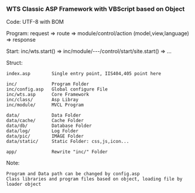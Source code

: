 ### WTS Classic ASP Framework with VBScript based on Object ###

Code: UTF-8 with BOM

Program: request => route => module/control/action (model,view,language) => response

Start: inc/wts.start() => inc/module/---/control/start/site.start() => ...

Struct:

    index.asp        Single entry point, IIS404,405 point here

    inc/             Program Folder
    inc/config.asp   Global configure File
    inc/wts.asp      Core Framework 
    inc/class/       Asp Libray
    inc/module/      MVCL Program

    data/            Data Folder
    data/cache/      Cache Folder
    data/db/         Database Folder
    data/log/        Log Folder
    data/pic/        IMAGE Folder
    data/static/     Static Folder: css,js,icon...

    app/             Rewrite "inc/" Folder

Note:

    Program and Data path can be changed by config.asp
    Class libraries and program files based on object, loading file by loader object
